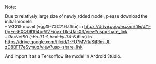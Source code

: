 Note:

Due to relatively large size of newly added model, please download the initial models: <br/>
    - VGG19 model (vgg19-73C71H.tflite) in https://drive.google.com/file/d/1-0gEe66XQDR104brWZFioyx-DksUanX3/view?usp=share_link <br/>
    - ResNet50 (cbb-71-9,healthy-74-6.tflite) in https://drive.google.com/file/d/1-FU7MVfluSjjRIm-Jl-zD8BTT7eSymuq/view?usp=share_link

And import it as a Tensorflow lite model in Android Studio.

